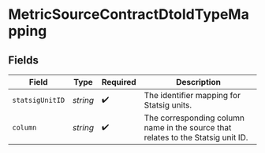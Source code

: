 # MetricSourceContractDtoIdTypeMapping


## Fields

| Field                                                                            | Type                                                                             | Required                                                                         | Description                                                                      |
| -------------------------------------------------------------------------------- | -------------------------------------------------------------------------------- | -------------------------------------------------------------------------------- | -------------------------------------------------------------------------------- |
| `statsigUnitID`                                                                  | *string*                                                                         | :heavy_check_mark:                                                               | The identifier mapping for Statsig units.                                        |
| `column`                                                                         | *string*                                                                         | :heavy_check_mark:                                                               | The corresponding column name in the source that relates to the Statsig unit ID. |